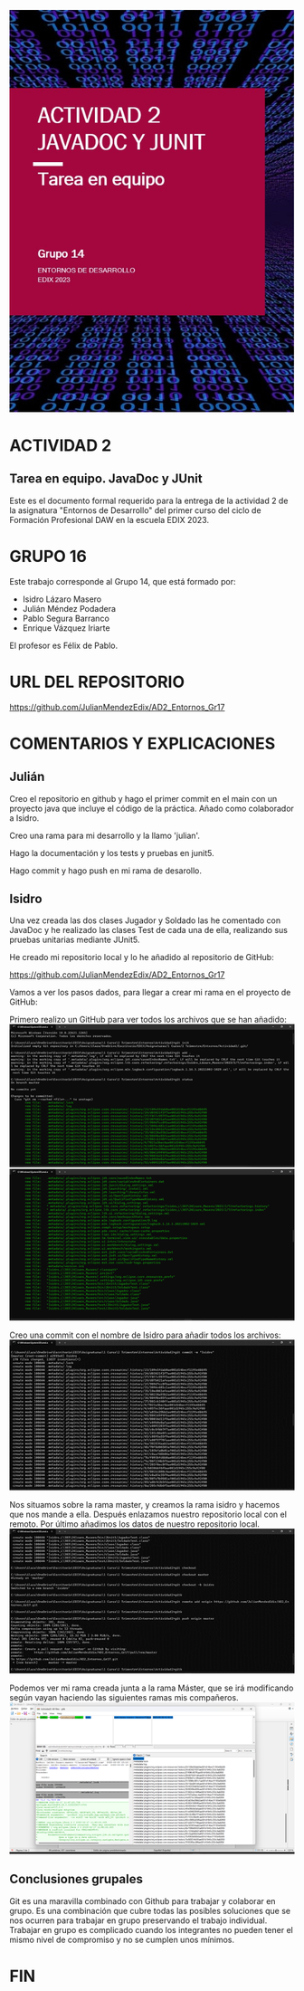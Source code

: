 ﻿![portada.jpg](img/portada.jpg)

# ACTIVIDAD 2
## Tarea en equipo. JavaDoc y JUnit

Este es el documento formal requerido para la entrega de la actividad 2 de la asignatura "Entornos de Desarrollo" del primer curso del ciclo de Formación Profesional DAW en la escuela EDIX 2023.
# GRUPO 16

Este trabajo corresponde al Grupo 14, que está formado por:

 - Isidro Lázaro Masero
 - Julián Méndez Podadera
 - Pablo Segura Barranco
 - Enrique Vázquez Iriarte

 El profesor  es Félix de Pablo.

# URL DEL REPOSITORIO

https://github.com/JulianMendezEdix/AD2_Entornos_Gr17

# COMENTARIOS Y EXPLICACIONES

## Julián

Creo el repositorio en github y hago el primer commit en el main con un proyecto java que incluye el código de la práctica. Añado como colaborador a Isidro.

Creo una rama para mi desarrollo y la llamo 'julian'.

Hago la documentación y los tests y pruebas en junit5.

Hago commit y hago push en mi rama de desarollo.

## Isidro

Una vez creada las dos clases Jugador y Soldado las he comentado con JavaDoc y he realizado las clases Test de cada una de ella, realizando sus pruebas unitarias mediante JUnit5.

He creado mi repositorio local y lo he añadido al repositorio de GitHub:

https://github.com/JulianMendezEdix/AD2_Entornos_Gr17

Vamos a ver los pasos dados, para llegar a crear mi rama en el proyecto de GitHub:

Primero realizo un GitHub para ver todos los archivos que se han añadido:
![isidro1.png](img/isidro1.png)
![isidro2.png](img/isidro2.png)

Creo una commit con el nombre de Isidro para añadir todos los archivos:
![isidro3.png](img/isidro3.png)

Nos situamos sobre la rama master, y creamos la rama isidro y hacemos que nos mande a ella.
Después enlazamos nuestro repositorio local con el remoto.
Por último añadimos los datos de nuestro repositorio local.
![isidro4.png](img/isidro4.png)

Podemos ver mi rama creada junta a la rama Máster, que se irá modificando según vayan haciendo las siguientes ramas mis compañeros.
![isidro5.png](img/isidro5.png)

## Conclusiones grupales

Git es una maravilla combinado con Github para trabajar y colaborar en grupo.
Es una combinación que cubre todas las posibles soluciones que se nos ocurren para trabajar en grupo preservando el trabajo individual.
Trabajar en grupo es complicado cuando los integrantes no pueden tener el mismo nivel de compromiso y no se cumplen unos mínimos.

# FIN

